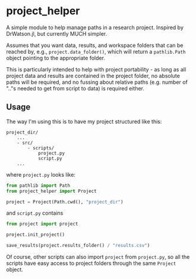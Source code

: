 # project_helper

A simple module to help manage paths in a research project. Inspired by DrWatson.jl, but currently MUCH simpler. 

Assumes that you want data, results, and workspace folders that can be reached by, e.g., 
`project.data_folder()`, which will return a `pathlib.Path` object pointing to the 
appropriate folder.

This is particularly intended to help with project portability - as long as all project data
and results are contained in the project folder, no absolute paths will be required, and no fussing about relative paths (e.g. number of ".."s needed to get from script to data) is required either.

## Usage
The way I'm using this is to have my project structured like this:
```
project_dir/
    ...
    - src/
        - scripts/
            project.py
            script.py
    ...
```
 where `project.py` looks like:

```python
from pathlib import Path
from project_helper import Project

project = Project(Path.cwd(), "project_dir")
```

and `script.py` contains
```python
from project import project

project.init_project()

save_results(project.results_folder() / "results.csv")
```

Of course, other scripts can also import `project` from `project.py`, so all the scripts have easy access to project folders through the same `Project` object.
